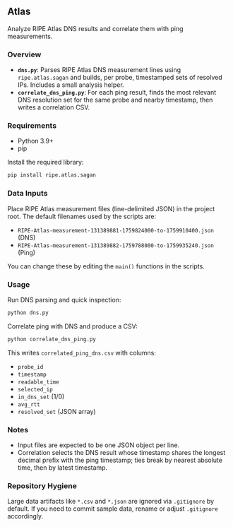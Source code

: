 ## Atlas

Analyze RIPE Atlas DNS results and correlate them with ping measurements.

### Overview
- **`dns.py`**: Parses RIPE Atlas DNS measurement lines using `ripe.atlas.sagan` and builds, per probe, timestamped sets of resolved IPs. Includes a small analysis helper.
- **`correlate_dns_ping.py`**: For each ping result, finds the most relevant DNS resolution set for the same probe and nearby timestamp, then writes a correlation CSV.

### Requirements
- Python 3.9+
- pip

Install the required library:

```bash
pip install ripe.atlas.sagan
```

### Data Inputs
Place RIPE Atlas measurement files (line-delimited JSON) in the project root. The default filenames used by the scripts are:
- `RIPE-Atlas-measurement-131389881-1759824000-to-1759910400.json` (DNS)
- `RIPE-Atlas-measurement-131389882-1759788000-to-1759935240.json` (Ping)

You can change these by editing the `main()` functions in the scripts.

### Usage
Run DNS parsing and quick inspection:

```bash
python dns.py
```

Correlate ping with DNS and produce a CSV:

```bash
python correlate_dns_ping.py
```

This writes `correlated_ping_dns.csv` with columns:
- `probe_id`
- `timestamp`
- `readable_time`
- `selected_ip`
- `in_dns_set` (1/0)
- `avg_rtt`
- `resolved_set` (JSON array)

### Notes
- Input files are expected to be one JSON object per line.
- Correlation selects the DNS result whose timestamp shares the longest decimal prefix with the ping timestamp; ties break by nearest absolute time, then by latest timestamp.

### Repository Hygiene
Large data artifacts like `*.csv` and `*.json` are ignored via `.gitignore` by default. If you need to commit sample data, rename or adjust `.gitignore` accordingly.


